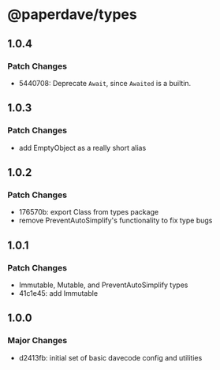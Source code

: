# @paperdave/types

## 1.0.4

### Patch Changes

- 5440708: Deprecate `Await`, since `Awaited` is a builtin.

## 1.0.3

### Patch Changes

- add EmptyObject as a really short alias

## 1.0.2

### Patch Changes

- 176570b: export Class from types package
- remove PreventAutoSimplify's functionality to fix type bugs

## 1.0.1

### Patch Changes

- Immutable, Mutable, and PreventAutoSimplify types
- 41c1e45: add Immutable<T>

## 1.0.0

### Major Changes

- d2413fb: initial set of basic davecode config and utilities
